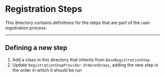 # Registration Steps

This directory contains definitions for the steps that are part of the user registration process.

---

## Defining a new step

1. Add a class in this directory that inherits from `BaseRegistrationStep`
2. Update `RegistrationStepProvider.OrderedSteps`, adding the new step in the order in which it should be run
